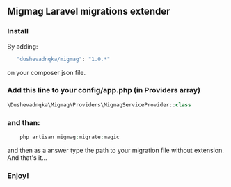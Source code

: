 ## Migmag Laravel migrations extender 

### Install

By adding: 
```sh
   "dushevadnqka/migmag": "1.0.*"
```

on your composer json file.

### Add this line to your config/app.php (in Providers array)
```php
\Dushevadnqka\Migmag\Providers\MigmagServiceProvider::class
```
### and than:

```php
    php artisan migmag:migrate:magic
```
and then as a answer type the path to your migration file without extension.
And that's it... 
### Enjoy!